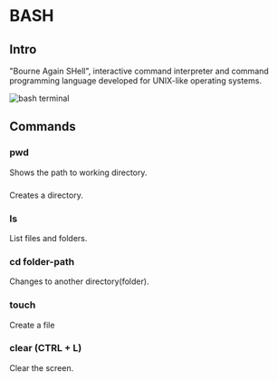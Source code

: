 # BASH

## Intro

"Bourne Again SHell", interactive command interpreter and command programming language developed for UNIX-like operating systems.

![bash terminal](https://universocomalma.com/cdn/shop/collections/geometria-sagrada-560440.jpg?v=1717430125)

## Commands

### pwd

Shows the path to working directory.

###

Creates a directory.

### ls

List files and folders.

### cd folder-path

Changes to another directory(folder).

### touch

Create a file

### clear (CTRL + L)

Clear the screen.